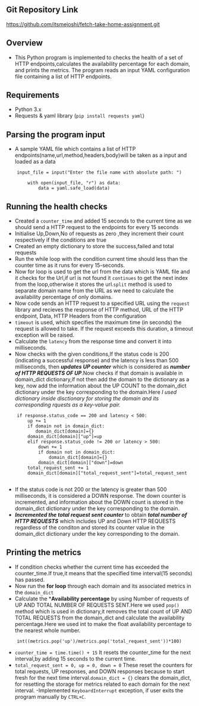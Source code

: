 ## Git Repository Link

https://github.com/itsmejoshi/fetch-take-home-assignment.git

## Overview
- This Python program is implemented to checks the health of a set of HTTP endpoints,calculates the availability percentage for each domain, and prints the metrics. The program reads an input YAML configuration file containing a list of HTTP endpoints.

## Requirements
- Python 3.x
- Requests & yaml library (`pip install requests yaml`)

## Parsing the program input
- A sample YAML file which contains a list of HTTP endpoints(name,url,method,headers,body)will be taken as a input and  loaded as a data

```
    input_file = input("Enter the file name with absolute path: ")

        with open(input_file, "r") as data:
            data = yaml.safe_load(data)

```
## Running the health checks
- Created a `counter_time` and added 15 seconds to the current time as we should send a HTTP request to the endpoints for every 15 seconds
- Initialise Up,Down,No of requests as zero ,they increment their count respectively if the conditions are true
- Created an empty dictionary to store the success,failed and total requests 
- Run the while loop with the condition current time should less than the counter time as it runs for every 15-seconds.
- Now for loop is used to get the url from the data which is YAML file and it checks for the Url,if url is not found it `continues` to get the next index from the loop,otherwise it stores the url.`split` method is used to separate domain name from the URL as we need to calculate the availability percentage of only domains.
- Now code sends an HTTP request to a specified URL using the `request` library and recieves the response of HTTP method, URL of the HTTP endpoint, Data, HTTP Headers from the configuration
- `timeout` is used, which specifies the maximum time (in seconds) the request is allowed to take. If the request exceeds this duration, a timeout exception will be raised.
- Calculate the `latency` from the response time and convert it into milliseconds.
- Now checks with the given conditions,If the status code is 200 (indicating a successful response) and the latency is less than 500 milliseconds, then ***updates UP counter*** which is considered as ***number of HTTP REQUESTS OF UP***.Now checks if that domain is available in domain_dict dictionary,if not then add the domain to the dictionary as a key, now add the information about the UP COUNT to the domain_dict dictionary under the key corresponding to the domain.Here _I used dictionary inside disctionary for storing the domain and its corresponding rquests as a key-value pair._

```
    if response.status_code == 200 and latency < 500:
        up += 1
        if domain not in domain_dict:
           domain_dict[domain]={}                    
        domain_dict[domain]["up"]=up
        elif response.status_code != 200 or latency > 500:
            down += 1
            if domain not in domain_dict:
                domain_dict[domain]={}                    
            domain_dict[domain]["down"]=down
        total_request_sent += 1
        domain_dict[domain]["total_request_sent"]=total_request_sent         
                
```
- If the status code is not 200 or the latency is greater than 500 milliseconds, it is considered a DOWN response. The down counter is incremented, and information about the DOWN count is stored in the domain_dict dictionary under the key corresponding to the domain.
- ***Incremented the total request sent counter*** to obtain ***total number of HTTP REQUESTS*** which includes UP and Down HTTP REQUESTS regardless of the conditon and stored its counter value in the domain_dict dictionary under the key corresponding to the domain.

## Printing the metrics
- If condition checks whether the current time has exceeded the counter_time.If true,it means that the specified time interval(15 seconds) has passed.
- Now run the **for loop** through each domain and its associated metrics in the `domain_dict`
- Calculate the ***Availability percentage** by using Number of requests of UP AND TOTAL NUMBER OF REQUESTS SENT.Here we used `pop()` method which is used in dictionary,it removes the total count of UP AND TOTAL REQUESTS from the domain_dict and calculate the availability percentage.Here we used int to make the float availability percentage to the nearest whole number.

```
    int((metrics.pop('up')/metrics.pop('total_request_sent'))*100)

```
- `counter_time = time.time() + 15` It resets the counter_time for the next interval,by adding 15 seconds to the current time.
- `total_request_sent = 0, up = 0, down = 0` These reset the counters for total requests, UP responses, and DOWN responses because to start fresh for the next time interval.`domain_dict = {}` clears the domain_dict, for resetting the storage for metrics related to each domain for the next interval.
-Implemented `KeyboardInterrupt` exception, if user exits the program manually by `CTRL+C`.
